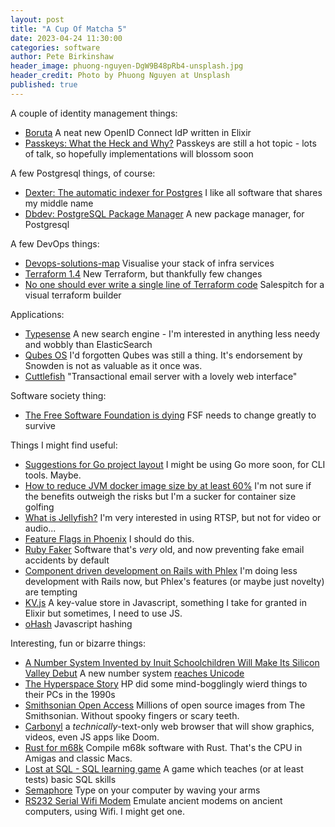 ```yaml
---
layout: post
title: "A Cup Of Matcha 5"
date: 2023-04-24 11:30:00
categories: software
author: Pete Birkinshaw
header_image: phuong-nguyen-DgW9B48pRb4-unsplash.jpg
header_credit: Photo by Phuong Nguyen at Unsplash
published: true
---
```


A couple of identity management things:

* [Boruta](https://github.com/malach-it/boruta-server) A neat new OpenID Connect IdP written in Elixir
* [Passkeys: What the Heck and Why?](https://css-tricks.com/passkeys-what-the-heck-and-why/) Passkeys are still a hot topic - lots of talk, so hopefully implementations will blossom soon

A few Postgresql things, of course:

* [Dexter: The automatic indexer for Postgres](https://github.com/ankane/dexter) I like all software that shares my middle name
* [Dbdev: PostgreSQL Package Manager](https://supabase.com/blog/dbdev) A new package manager, for Postgresql

A few DevOps things:

* [Devops-solutions-map](https://github.com/Wivik/devops-solutions-map) Visualise your stack of infra services
* [Terraform 1.4](https://amitkumardube.medium.com/terraform-1-4-things-to-notice-ea107b0cda92) New Terraform, but thankfully few changes
* [No one should ever write a single line of Terraform code](https://medium.com/@mike_tyson_cloud/no-one-should-ever-write-a-single-line-of-terrafom-code-5488d95211a8) Salespitch for a visual terraform builder

Applications: 

* [Typesense](https://typesense.org/) A new search engine - I'm interested in anything less needy and wobbly than ElasticSearch
* [Qubes OS](https://www.qubes-os.org/intro/) I'd forgotten Qubes was still a thing. It's endorsement by Snowden is not as valuable as it once was.
* [Cuttlefish](https://github.com/mlandauer/cuttlefish) "Transactional email server with a lovely web interface"

Software society thing: 

* [The Free Software Foundation is dying](https://drewdevault.com/2023/04/11/2023-04-11-The-FSF-is-dying.html) FSF needs to change greatly to survive

Things I might find useful:

* [Suggestions for Go project layout](https://gist.github.com/candlerb/3cb11576b2d73800b58f3b548dc2ba4a) I might be using Go more soon, for CLI tools. Maybe.
* [How to reduce JVM docker image size by at least 60%](https://blog.devops.dev/how-to-reduce-jvm-docker-image-size-by-at-least-60-459ec87b95d8) I'm not sure if the benefits outweigh the risks but I'm a sucker for container size golfing 
* [What is Jellyfish?](https://jellyfish-dev.github.io/jellyfish-docs/) I'm very interested in using RTSP, but not for video or audio...
* [Feature Flags in Phoenix](https://dockyard.com/blog/2023/02/28/how-to-add-feature-flags-in-a-phoenix-application-using-fun_with_flags) I should do this.
* [Ruby Faker](https://github.com/faker-ruby/faker/blob/main/CHANGELOG.md) Software that's *very* old, and now preventing fake email accidents by default
* [Component driven development on Rails with Phlex](https://fly.io/ruby-dispatch/component-driven-development-on-rails-with-phlex/) I'm doing less development with Rails now, but Phlex's features (or maybe just novelty) are tempting
* [KV.js](https://github.com/HeyPuter/kv.js) A key-value store in Javascript, something I take for granted in Elixir but sometimes, I need to use JS.
* [oHash](https://github.com/unjs/ohash) Javascript hashing

Interesting, fun or bizarre things:

* [A Number System Invented by Inuit Schoolchildren Will Make Its Silicon Valley Debut](https://www.scientificamerican.com/article/a-number-system-invented-by-inuit-schoolchildren-will-make-its-silicon-valley-debut/) A new number system [reaches Unicode](https://www.adn.com/alaska-life/2022/11/06/numerals-invented-by-kaktovik-students-can-now-be-used-digitally/)
* [The Hyperspace Story](https://cohost.org/cathoderaydude/post/1311259-hell-never-ends-on-x) HP did some mind-bogglingly wierd things to their PCs in the 1990s
* [Smithsonian Open Access](https://www.si.edu/openaccess) Millions of open source images from The Smithsonian. Without spooky fingers or scary teeth. 
* [Carbonyl](https://github.com/fathyb/carbonyl) a *technically*-text-only web browser that will show graphics, videos, even JS apps like Doom.
* [Rust for m68k](https://iandouglasscott.com/2023/04/12/hello-world-in-rust-for-m68k-with-no-core-and-compiler-patches/) Compile m68k software with Rust. That's the CPU in Amigas and classic Macs.
* [Lost at SQL - SQL learning game](https://lost-at-sql.therobinlord.com/) A game which teaches (or at least tests) basic SQL skills
* [Semaphore](https://github.com/everythingishacked/Semaphore) Type on your computer by waving your arms
* [RS232 Serial Wifi Modem](https://www.tindie.com/products/theoldnet/rs232-serial-wifi-modem-for-vintage-computers-v4/#specs) Emulate ancient modems on ancient computers, using Wifi. I might get one.
